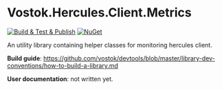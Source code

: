 # Vostok.Hercules.Client.Metrics

[![Build & Test & Publish](https://github.com/vostok/hercules.client.metrics/actions/workflows/ci.yml/badge.svg)](https://github.com/vostok/hercules.client.metrics/actions/workflows/ci.yml)
[![NuGet](https://img.shields.io/nuget/v/Vostok.Hercules.Client.Metrics.svg)](https://www.nuget.org/packages/Vostok.Hercules.Client.Metrics)

An utility library containing helper classes for monitoring hercules client.


**Build guide**: https://github.com/vostok/devtools/blob/master/library-dev-conventions/how-to-build-a-library.md

**User documentation**: not written yet.